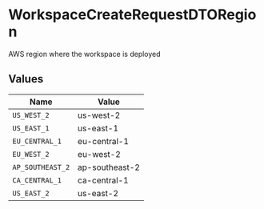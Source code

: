 # WorkspaceCreateRequestDTORegion

AWS region where the workspace is deployed


## Values

| Name             | Value            |
| ---------------- | ---------------- |
| `US_WEST_2`      | us-west-2        |
| `US_EAST_1`      | us-east-1        |
| `EU_CENTRAL_1`   | eu-central-1     |
| `EU_WEST_2`      | eu-west-2        |
| `AP_SOUTHEAST_2` | ap-southeast-2   |
| `CA_CENTRAL_1`   | ca-central-1     |
| `US_EAST_2`      | us-east-2        |